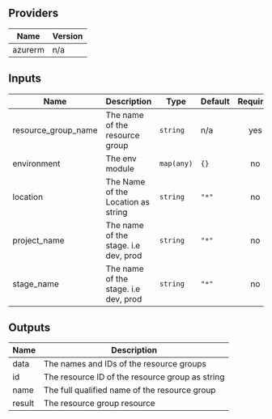 ## Providers

| Name | Version |
|------|---------|
| azurerm | n/a |

## Inputs

| Name | Description | Type | Default | Required |
|------|-------------|------|---------|:--------:|
| resource\_group\_name | The name of the resource group | `string` | n/a | yes |
| environment | The env module | `map(any)` | `{}` | no |
| location | The Name of the Location as string | `string` | `"*"` | no |
| project\_name | The name of the stage. i.e dev, prod | `string` | `"*"` | no |
| stage\_name | The name of the stage. i.e dev, prod | `string` | `"*"` | no |

## Outputs

| Name | Description |
|------|-------------|
| data | The names and IDs of the resource groups |
| id | The resource ID of the resource group as string |
| name | The full qualified name of the resource group |
| result | The resource group resource |

